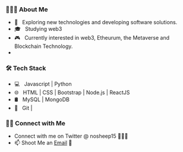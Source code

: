 
<h3> 👨🏻‍💻 About Me </h3>

- 🤔 &nbsp; Exploring new technologies and developing software solutions.
- 🎓 &nbsp; Studying web3
- 🎮 &nbsp; Currently interested in web3, Etheurum, the Metaverse and Blockchain Technology.
-  

<h3>🛠 Tech Stack</h3>

- 💻 &nbsp; Javascript | Python 
- 🌐 &nbsp; HTML | CSS | Bootstrap | Node.js | ReactJS
- 🛢 &nbsp; MySQL | MongoDB
- 🔧 &nbsp; Git | 



### 🤝🏻 Connect with Me 

 - Connect with me on Twitter @ nosheep15 👨🏻‍💻
 - 📫 Shoot Me an [Email](mailto:nosheep@writeme.com) 💌
 




<!---
nosheep15/nosheep15 is a ✨ special ✨ repository because its `README.md` (this file) appears on your GitHub profile.
You can click the Preview link to take a look at your changes.
--->
